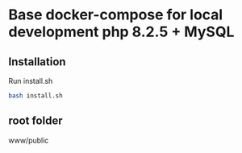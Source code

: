 # Base docker-compose for local development php 8.2.5 + MySQL

## Installation

Run install.sh

```sh
bash install.sh
```

## root folder
www/public